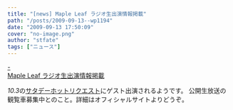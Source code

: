 ```yaml
---
title: "[news] Maple Leaf ラジオ生出演情報掲載"
path: "/posts/2009-09-13--wp1194"
date: "2009-09-13 17:50:09"
cover: "no-image.png"
author: "stfate"
tags: ["ニュース"]
---
```


<style type="text/css">
<!--
p {white-space: pre-wrap};
-->
</style>

<a class="topics" href="http://shimotsukin.com/" target="_blank">- Maple Leaf ラジオ生出演情報掲載</a>
<div class="news"><em>10.3</em>の<a href="http://www.nhk.or.jp/saturdayhot/" target="_blank">サタデーホットリクエスト</a>にゲスト出演されるようです。
公開生放送の観覧車募集中とのこと。詳細はオフィシャルサイトよりどうぞ。</div>
